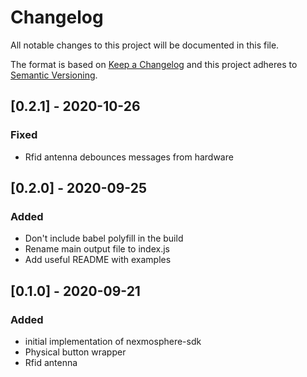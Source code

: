 # Changelog
All notable changes to this project will be documented in this file.

The format is based on [Keep a Changelog](http://keepachangelog.com/en/1.0.0/)
and this project adheres to [Semantic Versioning](http://semver.org/spec/v2.0.0.html).

## [0.2.1] - 2020-10-26
### Fixed
- Rfid antenna debounces messages from hardware

## [0.2.0] - 2020-09-25
### Added
- Don't include babel polyfill in the build
- Rename main output file to index.js
- Add useful README with examples

## [0.1.0] - 2020-09-21
### Added
- initial implementation of nexmosphere-sdk
- Physical button wrapper
- Rfid antenna

